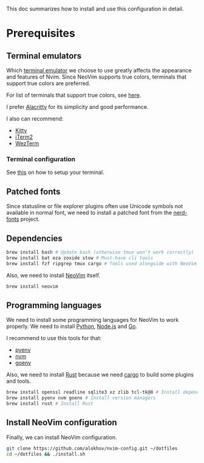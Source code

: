 This doc summarizes how to install and use this configuration in detail.

# Prerequisites

## Terminal emulators

Which [terminal emulator](https://en.wikipedia.org/wiki/Terminal_emulator) we choose to use greatly affects the appearance and features of Nvim.
Since NeoVim supports true colors, terminals that support true colors are preferred.

For list of terminals that support true colors, see [here](https://github.com/termstandard/colors).

I prefer [Alacritty](https://github.com/alacritty/alacritty) for its simplicity and good performance.

I also can recommend:

- [Kitty](https://github.com/kovidgoyal/kitty)
- [iTerm2](https://iterm2.com/)
- [WezTerm](https://wezfurlong.org/wezterm/)

### Terminal configuration

See [this](terminal.md) on how to setup your terminal.

## Patched fonts

Since statusline or file explorer plugins often use Unicode symbols not available in normal font, we need to install a patched font from the [nerd-fonts](https://github.com/ryanoasis/nerd-fonts) project.

## Dependencies

```bash
brew install bash # Update bash (otherwise tmux won't work correctly)
brew install bat eza zoxide stow # Must-have cli tools
brew install fzf ripgrep tmux cargo # Tools used alongside with NeoVim
```

Also, we need to install [NeoVim](https://neovim.io/) itself.

```bash
brew install neovim
```

## Programming languages

We need to install some programming languages for NeoVim to work properly.
We need to install [Python](https://www.python.org/), [Node.js](https://nodejs.org/) and [Go](https://golang.org/).

I recommend to use this tools for that:

- [pyenv](https://github.com/pyenv/pyenv)
- [nvm](https://github.com/nvm-sh/nvm)
- [goenv](https://github.com/syndbg/goenv)

Also, we need to install [Rust](https://www.rust-lang.org/) because we need [cargo](https://doc.rust-lang.org/cargo/) to build some plugins and tools.

```bash
brew install openssl readline sqlite3 xz zlib tcl-tk@8 # Install dependencies for Python
brew install pyenv nvm goenv # Install version managers
brew install rust # Install Rust
```

## Install NeoVim configuration

Finally, we can install NeoVim configuration.

```bash
git clone https://github.com/alokhov/nvim-config.git ~/dotfiles
cd ~/dotfiles && ./install.sh
```
